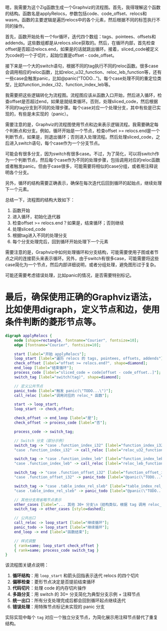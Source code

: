 嗯，我需要为这个Zig函数生成一个Graphviz的流程图。首先，我得理解这个函数的结构。函数名是applyRelocs，参数包括code、code_offset、relocs和wasm。函数的主要逻辑是遍历relocs中的各个元素，然后根据不同的标签执行不同的操作。

首先，函数开始处有一个for循环，迭代四个数组：tags、pointees、offsets和addends。这些数组都是从relocs.slice获取的。然后，在循环内部，首先检查offset是否超过relocs.end，如果是的话就跳出循环。接着，sliced_code被定义为code的一个子切片，起始位置是offset - code_offset。

接下来是一个大的switch语句，根据不同的tag执行不同的reloc函数。很多case会调用相应的reloc函数，比如reloc_u32_function、reloc_leb_function等，还有一些case会触发panic，比如@panic("TODO...")。每个case处理不同的重定位类型，比如function_index_i32、function_index_leb等。

我需要把这些逻辑转化为流程图。流程图应该从函数入口开始，然后进入循环，检查offset是否超过end，如果是就结束循环。否则，处理sliced_code，然后根据不同的tag分支到不同的处理步骤。每个case对应一个处理分支，其中有些是已实现的，有些是未实现的（panic）。

需要注意的是，Graphviz的流程图使用节点和边来表示逻辑流程。我需要确定每个判断点和分支。例如，循环开始是一个节点，检查offset >= relocs.end是一个判断节点，如果是，则退出循环；否则进入处理流程。然后处理sliced_code，之后进入switch语句，每个case作为一个分支节点。

可能会有很多分支，因为switch有很多case。不过，为了简化，可以将switch作为一个判断节点，然后每个case作为不同的处理步骤，包括调用对应的reloc函数或者触发panic。但由于case很多，可能需要将相似的case分组，或者用注释说明各个分支。

另外，循环的结构需要正确表示，确保在每次迭代后回到循环的起始点，继续处理下一个元素。

总结一下，流程图的结构大致如下：

1. 函数开始
2. 进入循环，初始化迭代器
3. 检查offset >= relocs.end？如果是，结束循环；否则继续
4. 处理sliced_code
5. 根据tag进入不同的处理分支
6. 每个分支处理完后，回到循环开始处理下一个元素

需要注意的是，Graphviz中如何处理循环和分支结构，可能需要使用子图或者节点之间的连接箭头来表示循环。另外，由于switch有很多case，可能需要将这些case简化为一个节点，然后内部详细说明，或者分组处理，避免图形过于复杂。

可能还需要考虑错误处理，比如panic的情况，是否需要特别标记。

最后，确保使用正确的Graphviz语法，比如使用digraph，定义节点和边，使用条件判断的菱形节点等。
================================================
```dot
digraph applyRelocs {
    node [shape=rectangle, fontname="Courier", fontsize=10];
    edge [fontname="Courier", fontsize=10];

    start [label="开始 applyRelocs"];
    loop_start [label="遍历 relocs 的 tags, pointees, offsets, addends"];
    check_offset [label="offset >= relocs.end?", shape=diamond];
    end_loop [label="结束循环"];
    process_code [label="sliced_code = code[offset - code_offset..]"];
    switch_tag [label="switch(tag)", shape=diamond];

    // 定义公共节点
    panic_todo [label="触发 panic(\"TODO...\")"];
    call_reloc [label="调用对应的 reloc_* 函数"];

    start -> loop_start;
    loop_start -> check_offset;

    check_offset -> end_loop [label="是"];
    check_offset -> process_code [label="否"];

    process_code -> switch_tag;

    // Switch 分支（部分示例）
    switch_tag -> "case .function_index_i32" [label="function_index_i32"];
    "case .function_index_i32" -> call_reloc [label="reloc_u32_function"];

    switch_tag -> "case .function_index_leb" [label="function_index_leb"];
    "case .function_index_leb" -> call_reloc [label="reloc_leb_function"];

    switch_tag -> "case .function_offset_i32" [label="function_offset_i32"];
    "case .function_offset_i32" -> panic_todo [label="@panic(\"TODO...\")"];

    switch_tag -> "case .table_index_rel_sleb" [label="table_index_rel_sleb"];
    "case .table_index_rel_sleb" -> panic_todo [label="@panic(\"TODO...\")"];

    // 其他分支用省略节点表示
    other_cases [label="... 其他 30+ 分支\n（结构类似，根据 tag 调用 reloc_* 或 panic）", shape=note];
    switch_tag -> other_cases [style=dashed];

    // 公共出口
    call_reloc -> loop_start [label="继续循环"];
    panic_todo -> loop_start [label="继续循环"];
    end_loop -> end [label="函数结束"];

    // 样式调整
    { rank=same; loop_start check_offset }
    { rank=same; process_code switch_tag }
}
``` 

该流程图关键点说明：

1. **循环结构**：用 `loop_start` 和箭头回指表示迭代 relocs 的四个切片
2. **偏移检查**：菱形节点决定是否提前结束循环
3. **代码切片**：处理 code 的内存切片操作
4. **多路分支**：用 switch 的 30+ 分支简化为典型分支示例 + 注释节点
5. **统一出口**：所有分支处理完成后都会回到循环起点继续迭代
6. **错误处理**：用特殊节点标记未实现的 panic 分支

实际实现中每个 `tag` 对应一个独立分支节点，为简化展示用注释节点替代了重复结构。